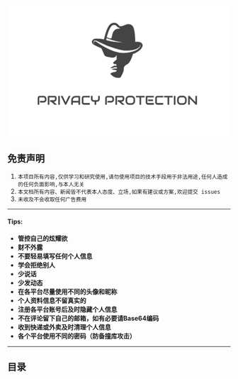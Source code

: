 ![Privacy](https://github.com/Sec-Nadine/PrivacyProtection/blob/main/img/Privacy.png)

## 免责声明

1. `本项目所有内容,仅供学习和研究使用,请勿使用项目的技术手段用于非法用途,任何人造成的任何负面影响,与本人无关`
2. `本文档所有内容、新闻皆不代表本人态度、立场,如果有建议或方案,欢迎提交 issues`
3. `未收及不会收取任何广告费用`

---

#### Tips:

- **管控自己的炫耀欲**
- **财不外露**
- **不要轻易填写任何个人信息**
- **学会拒绝别人**
- **少说话**
- **少发动态**
- **在各平台尽量使用不同的头像和昵称**
- **个人资料信息不留真实的**
- **注册各平台账号后及时隐藏个人信息**
- **不在评论留下自己的邮箱，如有必要请Base64编码**
- **收到快递或外卖及时清理个人信息**
- **各个平台使用不同的密码（防备撞库攻击）**

---

## 目录










































































